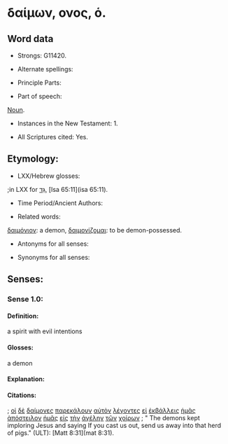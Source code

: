 # δαίμων, ονος, ὁ.

<!-- Status: S2=NeedsFinalCheck -->
<!-- Lexica used for edits: BDAG LN CVB  -->

## Word data

* Strongs: G11420.


* Alternate spellings:

* Principle Parts: 

* Part of speech:

[Noun](http://ugg.readthedocs.io/en/latest/noun.html). 

* Instances in the New Testament: 1.

* All Scriptures cited: Yes.

## Etymology: 


* LXX/Hebrew glosses: 

;in LXX for [גַּד](//en-uhal/H1408), [Isa 65:11](isa 65:11).

* Time Period/Ancient Authors: 

* Related words: 

[δαιμόνιον](../G11400/01.md): a demon,
[δαιμονίζομαι](../G11390/01.md): to be demon-possessed.

* Antonyms for all senses:

* Synonyms for all senses: 


## Senses:


### Sense  1.0: 

#### Definition: 

a spirit with evil intentions

#### Glosses: 

a demon

#### Explanation: 

#### Citations: 

; [οἱ](../G35880/01.md) [δὲ](../G11610/01.md) [δαίμονες](../G11420/01.md) [παρεκάλουν](../G38700/01.md) [αὐτὸν](../G08460/01.md) [λέγοντες](../G30040/01.md) [εἰ](../G14870/01.md) [ἐκβάλλεις](../G15440/01.md) [ἡμᾶς](../G14730/01.md) [ἀπόστειλον](../G06490/01.md) [ἡμᾶς](../G14730/01.md) [εἰς](../G15190/01.md) [τὴν](../G35880/01.md) [ἀγέλην](../G00340/01.md) [τῶν](../G35880/01.md) [χοίρων](../G55190/01.md)
; " The demons kept imploring Jesus and saying If you cast us out, send us away into that herd of pigs." (ULT): 
[Matt 8:31](mat 8:31).
